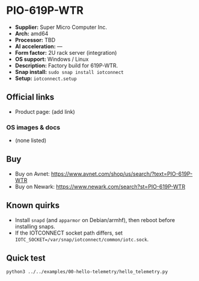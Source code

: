 # PIO-619P-WTR

- **Supplier:** Super Micro Computer  Inc.
- **Arch:** amd64
- **Processor:** TBD
- **AI acceleration:** —
- **Form factor:** 2U rack server (integration)
- **OS support:** Windows / Linux
- **Description:** Factory build for 619P‑WTR.
- **Snap install:** `sudo snap install iotconnect`
- **Setup:** `iotconnect.setup`

## Official links
- Product page: (add link)

### OS images & docs
- (none listed)

## Buy
- Buy on Avnet: https://www.avnet.com/shop/us/search/?text=PIO-619P-WTR
- Buy on Newark: https://www.newark.com/search?st=PIO-619P-WTR

## Known quirks
- Install `snapd` (and `apparmor` on Debian/armhf), then reboot before installing snaps.
- If the IOTCONNECT socket path differs, set `IOTC_SOCKET=/var/snap/iotconnect/common/iotc.sock`.

## Quick test
```bash
python3 ../../examples/00-hello-telemetry/hello_telemetry.py
```
